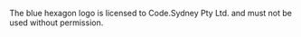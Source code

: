 The blue hexagon logo is licensed to Code.Sydney Pty Ltd. and must not be used without permission.

